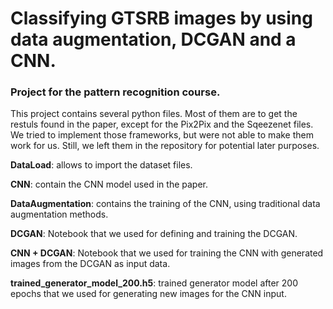 # Classifying GTSRB images by using data augmentation, DCGAN and a CNN.
### Project for the pattern recognition course.

This project contains several python files. Most of them are to get the restuls found in the paper, except for the Pix2Pix and the Sqeezenet files. We tried to implement those frameworks, but were not able to make them work for us. Still, we left them in the repository for potential later purposes. 

**DataLoad**: allows to import the dataset files. 

**CNN**: contain the CNN model used in the paper.

**DataAugmentation**: contains the training of the CNN, using traditional data augmentation methods.

**DCGAN**: Notebook that we used for defining and training the DCGAN.

**CNN + DCGAN**: Notebook that we used for training the CNN with generated images from the DCGAN as input data.

**trained_generator_model_200.h5**: trained generator model after 200 epochs that we used for generating new images for the CNN input.


